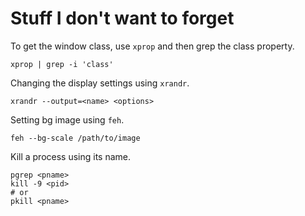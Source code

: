 # Stuff I don't want to forget

To get the window class, use `xprop` and then grep the class property.
```
xprop | grep -i 'class'
```

Changing the display settings using `xrandr`.
```
xrandr --output=<name> <options>
```

Setting bg image using `feh`.
```
feh --bg-scale /path/to/image
```

Kill a process using its name.
```
pgrep <pname>
kill -9 <pid>
# or
pkill <pname>
```
